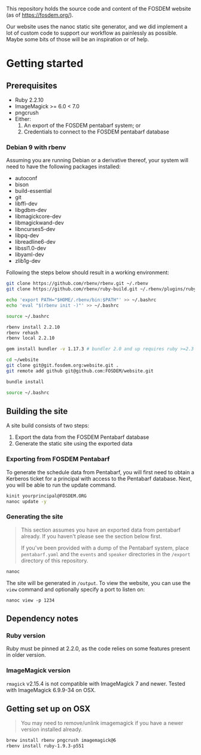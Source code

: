 This repository holds the source code and content of the FOSDEM website (as of
https://fosdem.org/).

Our website uses the nanoc static site generator, and we did implement a lot of
custom code to support our workflow as painlessly as possible. Maybe some bits
of those will be an inspiration or of help.

# Getting started

## Prerequisites

- Ruby 2.2.10
- ImageMagick >= 6.0 < 7.0
- pngcrush
- Either:
  1. An export of the FOSDEM pentabarf system; or
  2. Credentials to connect to the FOSDEM pentabarf database

### Debian 9 with rbenv

Assuming you are running Debian or a derivative thereof, your system will need
to have the following packages installed:

- autoconf
- bison
- build-essential
- git
- libffi-dev
- libgdbm-dev
- libmagickcore-dev
- libmagickwand-dev
- libncurses5-dev
- libpq-dev
- libreadline6-dev
- libssl1.0-dev
- libyaml-dev
- zlib1g-dev

Following the steps below should result in a working environment:

```bash
git clone https://github.com/rbenv/rbenv.git ~/.rbenv
git clone https://github.com/rbenv/ruby-build.git ~/.rbenv/plugins/ruby-build

echo 'export PATH="$HOME/.rbenv/bin:$PATH"' >> ~/.bashrc
echo 'eval "$(rbenv init -)"' >> ~/.bashrc

source ~/.bashrc

rbenv install 2.2.10
rbenv rehash
rbenv local 2.2.10

gem install bundler -v 1.17.3 # bundler 2.0 and up requires ruby >=2.3

cd ~/website
git clone git@git.fosdem.org:website.git .
git remote add github git@github.com:FOSDEM/website.git

bundle install

source ~/.bashrc
```

## Building the site

A site build consists of two steps:

1. Export the data from the FOSDEM Pentabarf database
2. Generate the static site using the exported data

### Exporting from FOSDEM Pentabarf

To generate the schedule data from Pentabarf, you will first need to obtain a
Kerberos ticket for a principal with access to the Pentabarf database. Next,
you will be able to run the update command.

```bash
kinit yourprincipal@FOSDEM.ORG
nanoc update -y
```

### Generating the site

> This section assumes you have an exported data from pentabarf already. If you
> haven't please see the section below first.
>
> If you've been provided with a dump of the Pentabarf system, place
> `pentabarf.yaml` and the `events` and `speaker` directories in the `/export`
> directory of this repository.

```bash
nanoc
```

The site will be generated in `/output`. To view the website, you can use the
`view` command and optionally specify a port to listen on:

```
nanoc view -p 1234
```

## Dependency notes

### Ruby version

Ruby must be pinned at 2.2.0, as the code relies on some features present in
older version.

### ImageMagick version

`rmagick` v2.15.4 is not compatible with ImageMagick 7 and newer. Tested with
ImageMagick 6.9.9-34 on OSX.

## Getting set up on OSX

> You may need to remove/unlink imagemagick if you have a newer version installed already.

```bash
brew install rbenv pngcrush imagemagick@6
rbenv install ruby-1.9.3-p551
```
